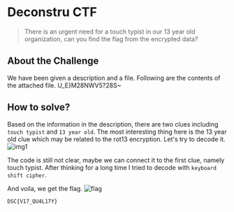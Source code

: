 # Deconstru CTF
> There is an urgent need for a touch typist in our 13 year old organization, can you find the flag from the encrypted data?

## About the Challenge
We have been given a description and a file. Following are the contents of the attached file.
U_E}M28NWV5?28S~

## How to solve?
Based on the information in the description, there are two clues including `touch typist` and `13 year old`. The most interesting thing here is the 13 year old clue which may be related to the rot13 encryption. Let's try to decode it.
![img1](image/img1.png)

The code is still not clear, maybe we can connect it to the first clue, namely touch typist. After thinking for a long time I tried to decode with `keyboard shift cipher`. 

And voila, we get the flag.
![flag](image/flag.png)

```
DSC{V17_QU4L17Y}
```
